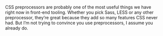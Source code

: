  CSS preprocessors are probably one of the most useful things we have right now
in front-end tooling. Whether you pick Sass, LESS or any other preprocessor, 
they’re great because they add so many features CSS never had. But I’m not 
trying to convince you use preprocessors, I assume you already do.
